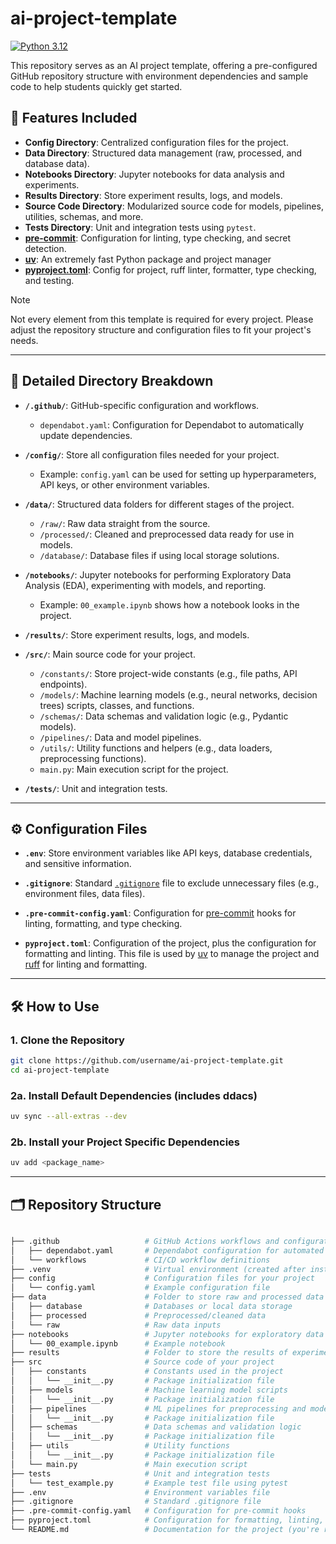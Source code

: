 # ai-project-template

[![Python 3.12](https://img.shields.io/badge/python-3.12-blue.svg)](https://www.python.org/downloads/release/python-3110/)

This repository serves as an AI project template, offering a pre-configured GitHub repository structure with environment dependencies and sample code to help students quickly get started.

## 🚀 Features Included

- **Config Directory**: Centralized configuration files for the project.
- **Data Directory**: Structured data management (raw, processed, and database data).
- **Notebooks Directory**: Jupyter notebooks for data analysis and experiments.
- **Results Directory**: Store experiment results, logs, and models.
- **Source Code Directory**: Modularized source code for models, pipelines, utilities, schemas, and more.
- **Tests Directory**: Unit and integration tests using `pytest`.
- **[pre-commit](https://pre-commit.com/)**: Configuration for linting, type checking, and secret detection.
- **[uv](https://docs.astral.sh/uv/)**: An extremely fast Python package and project manager
- **[pyproject.toml](https://pip.pypa.io/en/stable/reference/build-system/pyproject-toml/)**: Config for project, ruff linter, formatter, type checking, and testing.

> [!NOTE]
> Not every element from this template is required for every project. Please adjust the repository structure and configuration files to fit your project's needs.

---

## 📁 Detailed Directory Breakdown

- **`/.github/`**: GitHub-specific configuration and workflows.
  - `dependabot.yaml`: Configuration for Dependabot to automatically update dependencies.

- **`/config/`**: Store all configuration files needed for your project.
  - Example: `config.yaml` can be used for setting up hyperparameters, API keys, or other environment variables.

- **`/data/`**: Structured data folders for different stages of the project.
  - `/raw/`: Raw data straight from the source.
  - `/processed/`: Cleaned and preprocessed data ready for use in models.
  - `/database/`: Database files if using local storage solutions.


- **`/notebooks/`**: Jupyter notebooks for performing Exploratory Data Analysis (EDA), experimenting with models, and reporting.
  - Example: `00_example.ipynb` shows how a notebook looks in the project.

- **`/results/`**: Store experiment results, logs, and models.

- **`/src/`**: Main source code for your project.
  - `/constants/`: Store project-wide constants (e.g., file paths, API endpoints).
  - `/models/`: Machine learning models (e.g., neural networks, decision trees) scripts, classes, and functions.
  - `/schemas/`: Data schemas and validation logic (e.g., Pydantic models).
  - `/pipelines/`: Data and model pipelines.
  - `/utils/`: Utility functions and helpers (e.g., data loaders, preprocessing functions).
  - `main.py`: Main execution script for the project.
- **`/tests/`**: Unit and integration tests.

---

## ⚙️ Configuration Files

- **`.env`**: Store environment variables like API keys, database credentials, and sensitive information.

- **`.gitignore`**: Standard [`.gitignore`](https://git-scm.com/docs/gitignore) file to exclude unnecessary files (e.g., environment files, data files).

- **`.pre-commit-config.yaml`**: Configuration for [pre-commit](https://pre-commit.com/) hooks for linting, formatting, and type checking.


- **`pyproject.toml`**: Configuration of the project, plus the configuration for formatting and linting. This file is used by [uv](https://docs.astral.sh/uv/) to manage the project and [ruff](https://docs.astral.sh/ruff/) for linting and formatting.


---

## 🛠️ How to Use

### 1. **Clone the Repository**
```bash
git clone https://github.com/username/ai-project-template.git
cd ai-project-template
```

### 2a. **Install Default Dependencies** (includes ddacs)
```bash
uv sync --all-extras --dev
```

### 2b. **Install your Project Specific Dependencies**
```bash
uv add <package_name>
```

---

## 🗂️ Repository Structure
```bash

├── .github                   # GitHub Actions workflows and configuration
│   ├── dependabot.yaml       # Dependabot configuration for automated dependency updates
│   └── workflows             # CI/CD workflow definitions
├── .venv                     # Virtual environment (created after installation)
├── config                    # Configuration files for your project
│   └── config.yaml           # Example configuration file
├── data                      # Folder to store raw and processed data
│   ├── database              # Databases or local data storage
│   ├── processed             # Preprocessed/cleaned data
│   └── raw                   # Raw data inputs
├── notebooks                 # Jupyter notebooks for exploratory data analysis, experiments
│   └── 00_example.ipynb      # Example notebook
├── results                   # Folder to store the results of experiments and models
├── src                       # Source code of your project
│   ├── constants             # Constants used in the project
│   │   └── __init__.py       # Package initialization file
│   ├── models                # Machine learning model scripts
│   │   └── __init__.py       # Package initialization file
│   ├── pipelines             # ML pipelines for preprocessing and modeling
│   │   └── __init__.py       # Package initialization file
│   ├── schemas               # Data schemas and validation logic
│   │   └── __init__.py       # Package initialization file
│   ├── utils                 # Utility functions
│   │   └── __init__.py       # Package initialization file
│   └── main.py               # Main execution script
├── tests                     # Unit and integration tests
│   └── test_example.py       # Example test file using pytest
├── .env                      # Environment variables file
├── .gitignore                # Standard .gitignore file
├── .pre-commit-config.yaml   # Configuration for pre-commit hooks
├── pyproject.toml            # Configuration for formatting, linting, type-checking, and testing
└── README.md                 # Documentation for the project (you're reading it!)

```



